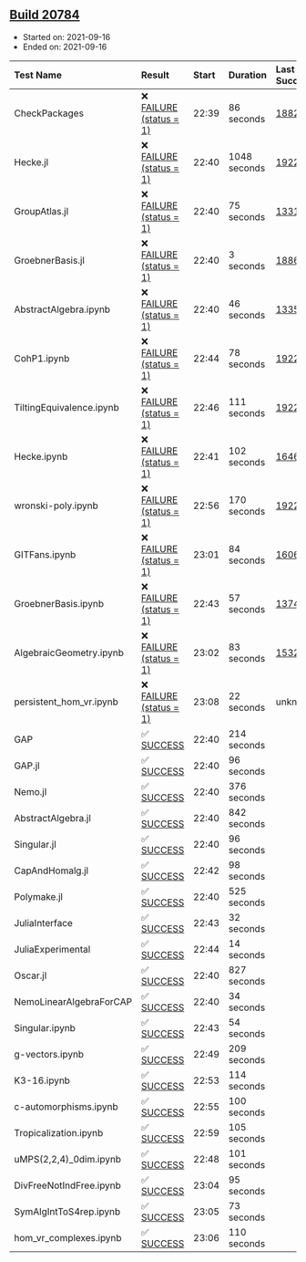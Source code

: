 ## [Build 20784](https://oscarci.mathematik.uni-kl.de/job/oscar/20784/)

* Started on: 2021-09-16
* Ended on: 2021-09-16

| Test Name    | Result | Start | Duration | Last Success | First Failure |
|:-------------|:-------|:------|:---------|:-------------|:--------------|
| CheckPackages | ❌ [FAILURE (status = 1)](https://oscarci.mathematik.uni-kl.de/job/oscar/20784/artifact/logs/build-20784/CheckPackages.log) | 22:39 | 86 seconds | [18822](https://oscarci.mathematik.uni-kl.de/job/oscar/18822/) | [18823](https://oscarci.mathematik.uni-kl.de/job/oscar/18823/) |
| Hecke.jl | ❌ [FAILURE (status = 1)](https://oscarci.mathematik.uni-kl.de/job/oscar/20784/artifact/logs/build-20784/Hecke.jl.log) | 22:40 | 1048 seconds | [19222](https://oscarci.mathematik.uni-kl.de/job/oscar/19222/) | [20152](https://oscarci.mathematik.uni-kl.de/job/oscar/20152/) |
| GroupAtlas.jl | ❌ [FAILURE (status = 1)](https://oscarci.mathematik.uni-kl.de/job/oscar/20784/artifact/logs/build-20784/GroupAtlas.jl.log) | 22:40 | 75 seconds | [13311](https://oscarci.mathematik.uni-kl.de/job/oscar/13311/) | [13312](https://oscarci.mathematik.uni-kl.de/job/oscar/13312/) |
| GroebnerBasis.jl | ❌ [FAILURE (status = 1)](https://oscarci.mathematik.uni-kl.de/job/oscar/20784/artifact/logs/build-20784/GroebnerBasis.jl.log) | 22:40 | 3 seconds | [18864](https://oscarci.mathematik.uni-kl.de/job/oscar/18864/) | [18865](https://oscarci.mathematik.uni-kl.de/job/oscar/18865/) |
| AbstractAlgebra.ipynb | ❌ [FAILURE (status = 1)](https://oscarci.mathematik.uni-kl.de/job/oscar/20784/artifact/logs/build-20784/AbstractAlgebra.ipynb.log) | 22:40 | 46 seconds | [13355](https://oscarci.mathematik.uni-kl.de/job/oscar/13355/) | [13356](https://oscarci.mathematik.uni-kl.de/job/oscar/13356/) |
| CohP1.ipynb | ❌ [FAILURE (status = 1)](https://oscarci.mathematik.uni-kl.de/job/oscar/20784/artifact/logs/build-20784/CohP1.ipynb.log) | 22:44 | 78 seconds | [19222](https://oscarci.mathematik.uni-kl.de/job/oscar/19222/) | [20152](https://oscarci.mathematik.uni-kl.de/job/oscar/20152/) |
| TiltingEquivalence.ipynb | ❌ [FAILURE (status = 1)](https://oscarci.mathematik.uni-kl.de/job/oscar/20784/artifact/logs/build-20784/TiltingEquivalence.ipynb.log) | 22:46 | 111 seconds | [19222](https://oscarci.mathematik.uni-kl.de/job/oscar/19222/) | [20152](https://oscarci.mathematik.uni-kl.de/job/oscar/20152/) |
| Hecke.ipynb | ❌ [FAILURE (status = 1)](https://oscarci.mathematik.uni-kl.de/job/oscar/20784/artifact/logs/build-20784/Hecke.ipynb.log) | 22:41 | 102 seconds | [16463](https://oscarci.mathematik.uni-kl.de/job/oscar/16463/) | [16464](https://oscarci.mathematik.uni-kl.de/job/oscar/16464/) |
| wronski-poly.ipynb | ❌ [FAILURE (status = 1)](https://oscarci.mathematik.uni-kl.de/job/oscar/20784/artifact/logs/build-20784/wronski-poly.ipynb.log) | 22:56 | 170 seconds | [19222](https://oscarci.mathematik.uni-kl.de/job/oscar/19222/) | [20152](https://oscarci.mathematik.uni-kl.de/job/oscar/20152/) |
| GITFans.ipynb | ❌ [FAILURE (status = 1)](https://oscarci.mathematik.uni-kl.de/job/oscar/20784/artifact/logs/build-20784/GITFans.ipynb.log) | 23:01 | 84 seconds | [16068](https://oscarci.mathematik.uni-kl.de/job/oscar/16068/) | [16069](https://oscarci.mathematik.uni-kl.de/job/oscar/16069/) |
| GroebnerBasis.ipynb | ❌ [FAILURE (status = 1)](https://oscarci.mathematik.uni-kl.de/job/oscar/20784/artifact/logs/build-20784/GroebnerBasis.ipynb.log) | 22:43 | 57 seconds | [13748](https://oscarci.mathematik.uni-kl.de/job/oscar/13748/) | [13749](https://oscarci.mathematik.uni-kl.de/job/oscar/13749/) |
| AlgebraicGeometry.ipynb | ❌ [FAILURE (status = 1)](https://oscarci.mathematik.uni-kl.de/job/oscar/20784/artifact/logs/build-20784/AlgebraicGeometry.ipynb.log) | 23:02 | 83 seconds | [15322](https://oscarci.mathematik.uni-kl.de/job/oscar/15322/) | [15323](https://oscarci.mathematik.uni-kl.de/job/oscar/15323/) |
| persistent_hom_vr.ipynb | ❌ [FAILURE (status = 1)](https://oscarci.mathematik.uni-kl.de/job/oscar/20784/artifact/logs/build-20784/persistent_hom_vr.ipynb.log) | 23:08 | 22 seconds | unknown | unknown |
| GAP | ✅ [SUCCESS](https://oscarci.mathematik.uni-kl.de/job/oscar/20784/artifact/logs/build-20784/GAP.log) | 22:40 | 214 seconds |  |  |
| GAP.jl | ✅ [SUCCESS](https://oscarci.mathematik.uni-kl.de/job/oscar/20784/artifact/logs/build-20784/GAP.jl.log) | 22:40 | 96 seconds |  |  |
| Nemo.jl | ✅ [SUCCESS](https://oscarci.mathematik.uni-kl.de/job/oscar/20784/artifact/logs/build-20784/Nemo.jl.log) | 22:40 | 376 seconds |  |  |
| AbstractAlgebra.jl | ✅ [SUCCESS](https://oscarci.mathematik.uni-kl.de/job/oscar/20784/artifact/logs/build-20784/AbstractAlgebra.jl.log) | 22:40 | 842 seconds |  |  |
| Singular.jl | ✅ [SUCCESS](https://oscarci.mathematik.uni-kl.de/job/oscar/20784/artifact/logs/build-20784/Singular.jl.log) | 22:40 | 96 seconds |  |  |
| CapAndHomalg.jl | ✅ [SUCCESS](https://oscarci.mathematik.uni-kl.de/job/oscar/20784/artifact/logs/build-20784/CapAndHomalg.jl.log) | 22:42 | 98 seconds |  |  |
| Polymake.jl | ✅ [SUCCESS](https://oscarci.mathematik.uni-kl.de/job/oscar/20784/artifact/logs/build-20784/Polymake.jl.log) | 22:40 | 525 seconds |  |  |
| JuliaInterface | ✅ [SUCCESS](https://oscarci.mathematik.uni-kl.de/job/oscar/20784/artifact/logs/build-20784/JuliaInterface.log) | 22:43 | 32 seconds |  |  |
| JuliaExperimental | ✅ [SUCCESS](https://oscarci.mathematik.uni-kl.de/job/oscar/20784/artifact/logs/build-20784/JuliaExperimental.log) | 22:44 | 14 seconds |  |  |
| Oscar.jl | ✅ [SUCCESS](https://oscarci.mathematik.uni-kl.de/job/oscar/20784/artifact/logs/build-20784/Oscar.jl.log) | 22:40 | 827 seconds |  |  |
| NemoLinearAlgebraForCAP | ✅ [SUCCESS](https://oscarci.mathematik.uni-kl.de/job/oscar/20784/artifact/logs/build-20784/NemoLinearAlgebraForCAP.log) | 22:40 | 34 seconds |  |  |
| Singular.ipynb | ✅ [SUCCESS](https://oscarci.mathematik.uni-kl.de/job/oscar/20784/artifact/logs/build-20784/Singular.ipynb.log) | 22:43 | 54 seconds |  |  |
| g-vectors.ipynb | ✅ [SUCCESS](https://oscarci.mathematik.uni-kl.de/job/oscar/20784/artifact/logs/build-20784/g-vectors.ipynb.log) | 22:49 | 209 seconds |  |  |
| K3-16.ipynb | ✅ [SUCCESS](https://oscarci.mathematik.uni-kl.de/job/oscar/20784/artifact/logs/build-20784/K3-16.ipynb.log) | 22:53 | 114 seconds |  |  |
| c-automorphisms.ipynb | ✅ [SUCCESS](https://oscarci.mathematik.uni-kl.de/job/oscar/20784/artifact/logs/build-20784/c-automorphisms.ipynb.log) | 22:55 | 100 seconds |  |  |
| Tropicalization.ipynb | ✅ [SUCCESS](https://oscarci.mathematik.uni-kl.de/job/oscar/20784/artifact/logs/build-20784/Tropicalization.ipynb.log) | 22:59 | 105 seconds |  |  |
| uMPS(2,2,4)_0dim.ipynb | ✅ [SUCCESS](https://oscarci.mathematik.uni-kl.de/job/oscar/20784/artifact/logs/build-20784/uMPS-2-2-4-_0dim.ipynb.log) | 22:48 | 101 seconds |  |  |
| DivFreeNotIndFree.ipynb | ✅ [SUCCESS](https://oscarci.mathematik.uni-kl.de/job/oscar/20784/artifact/logs/build-20784/DivFreeNotIndFree.ipynb.log) | 23:04 | 95 seconds |  |  |
| SymAlgIntToS4rep.ipynb | ✅ [SUCCESS](https://oscarci.mathematik.uni-kl.de/job/oscar/20784/artifact/logs/build-20784/SymAlgIntToS4rep.ipynb.log) | 23:05 | 73 seconds |  |  |
| hom_vr_complexes.ipynb | ✅ [SUCCESS](https://oscarci.mathematik.uni-kl.de/job/oscar/20784/artifact/logs/build-20784/hom_vr_complexes.ipynb.log) | 23:06 | 110 seconds |  |  |
